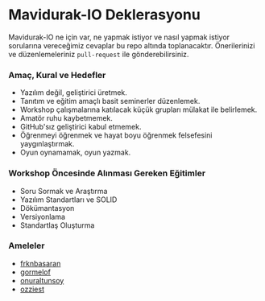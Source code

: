 # Mavidurak-IO Deklerasyonu

Mavidurak-IO ne için var, ne yapmak istiyor ve nasıl yapmak istiyor sorularına vereceğimiz cevaplar bu repo altında toplanacaktır. Önerilerinizi ve düzenlemeleriniz `pull-request` ile gönderebilirsiniz.

### Amaç, Kural ve Hedefler
 
* Yazılım değil, geliştirici üretmek.
* Tanıtım ve eğitim amaçlı basit seminerler düzenlemek.
* Workshop çalışmalarına katılacak küçük grupları mülakat ile belirlemek.
* Amatör ruhu kaybetmemek. 
* GitHub'sız geliştirici kabul etmemek. 
* Öğrenmeyi öğrenmek ve hayat boyu öğrenmek felsefesini yaygınlaştırmak. 
* Oyun oynamamak, oyun yazmak.


### Workshop Öncesinde Alınması Gereken Eğitimler

* Soru Sormak ve Araştırma
* Yazılım Standartları ve SOLID
* Dökümantasyon
* Versiyonlama 
* Standartlaş Oluşturma

### Ameleler

* [frknbasaran](https://github.com/frknbasaran)
* [gormelof](https://github.com/gormelof)
* [onuraltunsoy](https://github.com/onuraltunsoy)
* [ozziest](https://github.com/ozziest)

